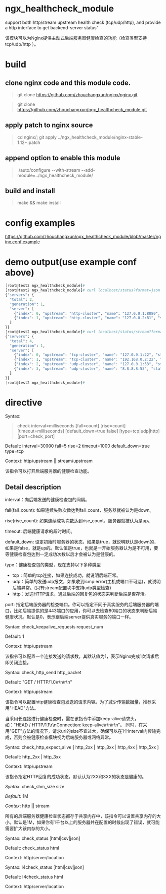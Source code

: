 # ngx_healthcheck_module

support both http/stream upstream health check (tcp/udp/http),
and provide a http interface to get backend-server status"

该模块可以为Nginx提供主动式后端服务器健康检查的功能（检查类型支持 tcp/udp/http ）。

# build

## clone nginx code and this module code.
>git clone https://github.com/zhouchangxun/nginx/nginx.git

>git clone https://github.com/zhouchangxun/ngx_healthcheck_module.git

## apply patch to nginx source
> cd nginx/; git apply ../ngx_healthcheck_module/nginx-stable-1.12+.patch

## append option to enable this module
> ./auto/configure --with-stream --add-module=../ngx_healthcheck_module/

## build and install
>make && make install

# config examples
https://github.com/zhouchangxun/ngx_healthcheck_module/blob/master/nginx.conf.example

# demo output(use example conf above)
``` python
[root@test2 ngx_healthcheck_module]# 
[root@test2 ngx_healthcheck_module]# curl localhost/status?format=json
{"servers": {
  "total": 2,
  "generation": 1,
  "server": [
    {"index": 0, "upstream": "http-cluster", "name": "127.0.0.1:8080", "status": "up", "rise": 7, "fall": 0, "type": "http", "port": 0},
    {"index": 1, "upstream": "http-cluster", "name": "127.0.0.2:81", "status": "down", "rise": 0, "fall": 7, "type": "http", "port": 0}
  ]
}}
[root@test2 ngx_healthcheck_module]# curl localhost/status/stream?format=json
{"servers": {
  "total": 4,
  "generation": 1,
  "server": [
    {"index": 0, "upstream": "tcp-cluster", "name": "127.0.0.1:22", "status": "up", "rise": 9, "fall": 0, "type": "tcp", "port": 0},
    {"index": 1, "upstream": "tcp-cluster", "name": "192.168.0.2:22", "status": "down", "rise": 0, "fall": 6, "type": "tcp", "port": 0},
    {"index": 2, "upstream": "udp-cluster", "name": "127.0.0.1:53", "status": "down", "rise": 0, "fall": 10, "type": "udp", "port": 0},
    {"index": 3, "upstream": "udp-cluster", "name": "8.8.8.8:53", "status": "up", "rise": 3, "fall": 0, "type": "udp", "port": 0}
  ]
}}
[root@test2 ngx_healthcheck_module]# 

```
# directive

Syntax: 
> check interval=milliseconds [fall=count] [rise=count] [timeout=milliseconds] [default_down=true|false] [type=tcp|udp|http] [port=check_port]

Default: interval=30000 fall=5 rise=2 timeout=1000 default_down=true type=tcp

Context: http/upstream || stream/upstream

该指令可以打开后端服务器的健康检查功能。

## Detail description

interval：向后端发送的健康检查包的间隔。

fall(fall_count): 如果连续失败次数达到fall_count，服务器就被认为是down。

rise(rise_count): 如果连续成功次数达到rise_count，服务器就被认为是up。

timeout: 后端健康请求的超时时间。

default_down: 设定初始时服务器的状态，如果是true，就说明默认是down的，如果是false，就是up的。默认值是true，也就是一开始服务器认为是不可用，要等健康检查包达到一定成功次数以后才会被认为是健康的。

type：健康检查包的类型，现在支持以下多种类型

- tcp：简单的tcp连接，如果连接成功，就说明后端正常。
- udp：简单的发送udp报文，如果收到icmp error(主机或端口不可达)，就说明后端异常。(只有stream配置块中支持udp类型检查)
- http：发送HTTP请求，通过后端的回复包的状态来判断后端是否存活。

port: 指定后端服务器的检查端口。你可以指定不同于真实服务的后端服务器的端口，比如后端提供的是443端口的应用，你可以去检查80端口的状态来判断后端健康状况。默认是0，表示跟后端server提供真实服务的端口一样。

Syntax: check_keepalive_requests request_num

Default: 1

Context: http/upstream

该指令可以配置一个连接发送的请求数，其默认值为1，表示Nginx完成1次请求后即关闭连接。


Syntax: check_http_send http_packet

Default: "GET / HTTP/1.0\r\n\r\n"

Context: http/upstream

该指令可以配置http健康检查包发送的请求内容。为了减少传输数据量，推荐采用"HEAD"方法。

当采用长连接进行健康检查时，需在该指令中添加keep-alive请求头，如："HEAD / HTTP/1.1\r\nConnection: keep-alive\r\n\r\n"。
同时，在采用"GET"方法的情况下，请求uri的size不宜过大，确保可以在1个interval内传输完成，否则会被健康检查模块视为后端服务器或网络异常。


Syntax: check_http_expect_alive [ http_2xx | http_3xx | http_4xx | http_5xx ]

Default: http_2xx | http_3xx

Context: http/upstream

该指令指定HTTP回复的成功状态，默认认为2XX和3XX的状态是健康的。


*Syntax*: check_shm_size size

*Default*: 1M

*Contex*: http || stream

所有的后端服务器健康检查状态都存于共享内存中，该指令可以设置共享内存的大小。默认是1M，如果你有1千台以上的服务器并在配置的时候出现了错误，就可能需要扩大该内存的大小。

Syntax: check_status [html|csv|json]

Default: check_status html

Context: http/server/location

Syntax: l4check_status [html|csv|json]

Default: l4check_status html

Context: http/server/location

